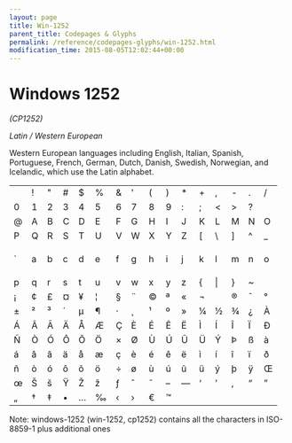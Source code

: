 ```yaml
---
layout: page
title: Win-1252
parent_title: Codepages & Glyphs
permalink: /reference/codepages-glyphs/win-1252.html
modification_time: 2015-08-05T12:02:44+00:00
---
```


# Windows 1252

*(CP1252)*

*Latin / Western European*

Western European languages including English, Italian, Spanish, Portuguese, French, German, Dutch, Danish, Swedish, Norwegian, and Icelandic, which use the Latin alphabet.

<table class="table"><tbody>
<tr>
<td> </td>
<td>!</td>
<td>"</td>
<td>#</td>
<td>$</td>
<td>%</td>
<td>&amp;

</td>
<td>'</td>
<td>(</td>
<td>)</td>
<td>*</td>
<td>+</td>
<td>,</td>
<td>-</td>
<td>.</td>
<td>/</td>
</tr>
<tr>
<td>0</td>
<td>1</td>
<td>2</td>
<td>3</td>
<td>4</td>
<td>5</td>
<td>6</td>
<td>7</td>
<td>8</td>
<td>9</td>
<td>:</td>
<td>;</td>
<td>&lt;</td>
<td&ge;</td>
<td>&gt;</td>
<td>?</td>
</tr>
<tr>
<td>@</td>
<td>A</td>
<td>B</td>
<td>C</td>
<td>D</td>
<td>E</td>
<td>F</td>
<td>G</td>
<td>H</td>
<td>I</td>
<td>J</td>
<td>K</td>
<td>L</td>
<td>M</td>
<td>N</td>
<td>O</td>
</tr>
<tr>
<td>P</td>
<td>Q</td>
<td>R</td>
<td>S</td>
<td>T</td>
<td>U</td>
<td>V</td>
<td>W</td>
<td>X</td>
<td>Y</td>
<td>Z</td>
<td>[</td>
<td>\</td>
<td>]</td>
<td>^</td>
<td>_</td>
</tr>
<tr>
<td>`</td>
<td>a</td>
<td>b</td>
<td>c</td>
<td>d</td>
<td>e</td>
<td>f</td>
<td>g</td>
<td>h</td>
<td>i</td>
<td>j</td>
<td>k</td>
<td>l</td>
<td>m</td>
<td>n</td>
<td>

o

</td>
</tr>
<tr>
<td>p</td>
<td>q</td>
<td>r</td>
<td>s</td>
<td>t</td>
<td>u</td>
<td>v</td>
<td>w</td>
<td>x</td>
<td>y</td>
<td>z</td>
<td>{</td>
<td>|</td>
<td>}</td>
<td>~</td>
<td> </td>
</tr>
<tr>
<td>¡</td>
<td>¢</td>
<td>£</td>
<td>¤</td>
<td>¥</td>
<td>¦</td>
<td>§</td>
<td>¨</td>
<td>©</td>
<td>ª</td>
<td>«</td>
<td>¬</td>
<td>­</td>
<td>®</td>
<td>¯</td>
<td>°</td>
</tr>
<tr>
<td>±</td>
<td>²</td>
<td>³</td>
<td>´</td>
<td>µ</td>
<td>¶</td>
<td>·</td>
<td>¸</td>
<td>¹</td>
<td>º</td>
<td>»</td>
<td>¼</td>
<td>½</td>
<td>¾</td>
<td>¿</td>
<td>À</td>
</tr>
<tr>
<td>Á</td>
<td>Â</td>
<td>Ã</td>
<td>Ä</td>
<td>Å</td>
<td>Æ</td>
<td>Ç</td>
<td>È</td>
<td>É</td>
<td>Ê</td>
<td>Ë</td>
<td>Ì</td>
<td>Í</td>
<td>Î</td>
<td>Ï</td>
<td>Ð</td>
</tr>
<tr>
<td>Ñ</td>
<td>Ò</td>
<td>Ó</td>
<td>Ô</td>
<td>Õ</td>
<td>Ö</td>
<td>×</td>
<td>Ø</td>
<td>Ù</td>
<td>Ú</td>
<td>Û</td>
<td>Ü</td>
<td>Ý</td>
<td>Þ</td>
<td>ß</td>
<td>à</td>
</tr>
<tr>
<td>á</td>
<td>â</td>
<td>ã</td>
<td>ä</td>
<td>å</td>
<td>æ</td>
<td>ç</td>
<td>è</td>
<td>é</td>
<td>ê</td>
<td>ë</td>
<td>ì</td>
<td>í</td>
<td>î</td>
<td>ï</td>
<td>ð</td>
</tr>
<tr>
<td>ñ</td>
<td>ò</td>
<td>ó</td>
<td>ô</td>
<td>õ</td>
<td>ö</td>
<td>÷</td>
<td>ø</td>
<td>ù</td>
<td>ú</td>
<td>û</td>
<td>ü</td>
<td>ý</td>
<td>þ</td>
<td>ÿ</td>
<td>Œ</td>
</tr>
<tr>
<td>œ</td>
<td>Š</td>
<td>š</td>
<td>Ÿ</td>
<td>Ž</td>
<td>ž</td>
<td>ƒ</td>
<td>ˆ</td>
<td>˜</td>
<td>–</td>
<td>—</td>
<td>‘</td>
<td>’</td>
<td>‚</td>
<td>“</td>
<td>”</td>
</tr>
<tr>
<td>„</td>
<td>†</td>
<td>‡</td>
<td>•</td>
<td>…</td>
<td>‰</td>
<td>‹</td>
<td>›</td>
<td>€</td>
<td>™</td>
</tr>
</tbody></table>

Note: windows-1252 (win-1252, cp1252) contains all the characters in ISO-8859-1 plus additional ones


